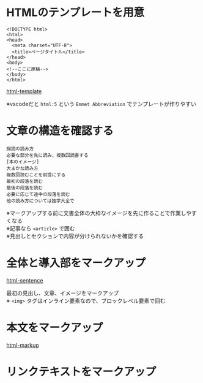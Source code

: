 # HTMLのテンプレートを用意

```html:ソース
<!DOCTYPE html>
<html>
<head>
  <meta charset="UTF-8">
  <title>ページタイトル</title>
</head>
<body>
<!--ここに原稿-->
</body>
</html>
```

[html-template](./html-template.html)

※vscodeだと `html:5` という `Emmet Abbreviation` でテンプレートが作りやすい

# 文章の構造を確認する

```text:マークアップしていく文章
掬読の読み方
必要な部分を先に読み、複数回読書する
[本のイメージ]
大まかな読み方
複数回読むことを前提にする
最初の段落を読む
最後の段落を読む
必要に応じて途中の段落を読む
他の読み方については独学大全で
```

※マークアップする前に文書全体の大枠なイメージを先に作ることで作業しやすくなる  
※記事なら `<article>` で囲む  
※見出しとセクションで内容が分けられないかを確認する

# 全体と導入部をマークアップ

[html-sentence](./html-sentence.html)

最初の見出し、文章、イメージをマークアップ  
※ `<img>` タグはインライン要素なので、ブロックレベル要素で囲む

# 本文をマークアップ

[html-markup](./html-markup.html)

# リンクテキストをマークアップ
